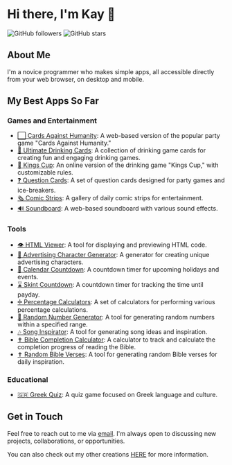 # Hi there, I'm Kay 👋

![GitHub followers](https://img.shields.io/github/followers/kay-who-codes?style=social) 
![GitHub stars](https://img.shields.io/github/stars/kay-who-codes?style=social)

## About Me

I'm a novice programmer who makes simple apps, all accessible directly from your web browser, on desktop and mobile.

## My Best Apps So Far

### Games and Entertainment
- [⬜ Cards Against Humanity](https://kay-who-codes.github.io/Cards-Against-Humanity/): A web-based version of the popular party game "Cards Against Humanity."
- [🍻 Ultimate Drinking Cards](https://kay-who-codes.github.io/Ultimate-Drinking-Cards): A collection of drinking game cards for creating fun and engaging drinking games.
- [🍺 Kings Cup](https://kay-who-codes.github.io/Kings-Cup/): An online version of the drinking game "Kings Cup," with customizable rules.
- [❓ Question Cards](https://kay-who-codes.github.io/Question-Cards/): A set of question cards designed for party games and ice-breakers.
- [🗞️ Comic Strips](https://kay-who-codes.github.io/Daily-Comic-Strips/): A gallery of daily comic strips for entertainment.
- [🔊 Soundboard](https://kay-who-codes.github.io/Soundboard/): A web-based soundboard with various sound effects.

### Tools
- [👁️ HTML Viewer](https://kay-who-codes.github.io/HTML-Displayer/): A tool for displaying and previewing HTML code.
- [👤 Advertising Character Generator](https://kay-who-codes.github.io/Advertising-Character-Generator/): A generator for creating unique advertising characters.
- [📅 Calendar Countdown](https://kay-who-codes.github.io/Calendar-Holiday-Countdown/): A countdown timer for upcoming holidays and events.
- [⌛ Skint Countdown](https://kay-who-codes.github.io/Skint-Countdown/): A countdown timer for tracking the time until payday.
- [➗ Percentage Calculators](https://kay-who-codes.github.io/Percentage-Calculators/): A set of calculators for performing various percentage calculations.
- [🔢 Random Number Generator](https://kay-who-codes.github.io/Random-Numbers/): A tool for generating random numbers within a specified range.
- [🎶 Song Inspirator](https://kay-who-codes.github.io/Song-Inspirator/): A tool for generating song ideas and inspiration.
- [✝️ Bible Completion Calculator](https://kay-who-codes.github.io/Bible-Completion-Calculator/): A calculator to track and calculate the completion progress of reading the Bible.
- [✝️ Random Bible Verses](https://kay-who-codes.github.io/Random-Bible-Verse/): A tool for generating random Bible verses for daily inspiration.

### Educational
- [🇬🇷 Greek Quiz](https://kay-who-codes.github.io/Greek-Quiz/): A quiz game focused on Greek language and culture.

## Get in Touch

Feel free to reach out to me via [email](mailto:kaywhocreates@gmail.com). 
I'm always open to discussing new projects, collaborations, or opportunities.

You can also check out my other creations [HERE](https://www.linktr.ee/kaywhocreate) for more information.
